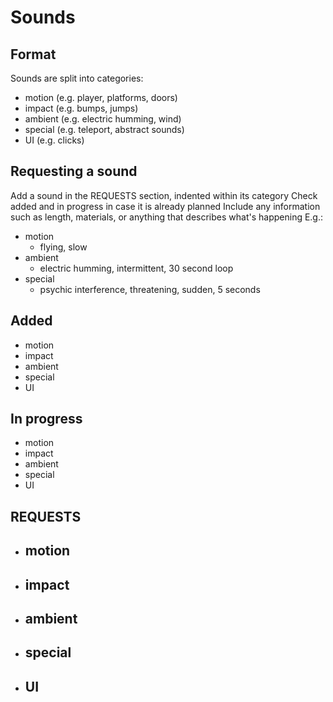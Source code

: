 # Sounds

## Format
Sounds are split into categories:
- motion (e.g. player, platforms, doors)
- impact (e.g. bumps, jumps)
- ambient (e.g. electric humming, wind)
- special (e.g. teleport, abstract sounds)
- UI (e.g. clicks)

## Requesting a sound
Add a sound in the REQUESTS section, indented within its category
Check added and in progress in case it is already planned
Include any information such as length, materials, or anything that describes what's happening
E.g.:
- motion
    - flying, slow
- ambient
    - electric humming, intermittent, 30 second loop
- special
    - psychic interference, threatening, sudden, 5 seconds

## Added
- motion
- impact
- ambient
- special
- UI

## In progress
- motion
- impact
- ambient
- special
- UI

## REQUESTS
- motion
    -
- impact
    -
- ambient
    -
- special
    -
- UI
    -
